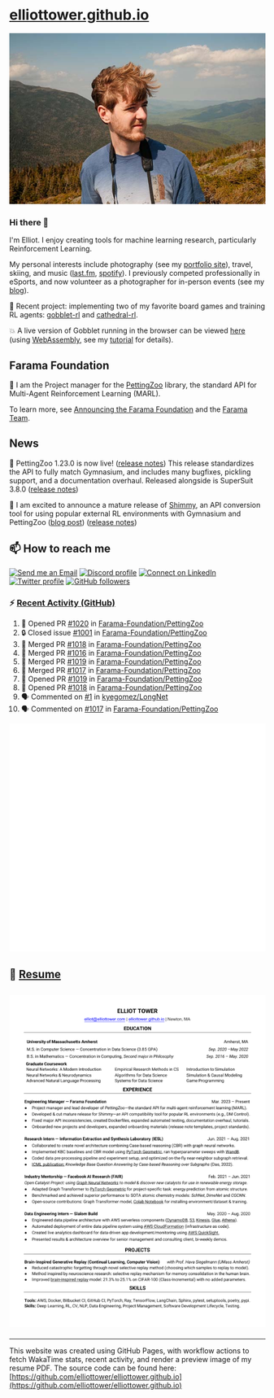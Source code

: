 # [elliottower.github.io](https://github.com/elliottower/elliottower.github.io)

[![A wild Elliot on Mt Washington](https://raw.githubusercontent.com/elliottower/elliottower.github.io/main/src/jpg/DSCF7539-600px.jpg?raw=true)](https://raw.githubusercontent.com/elliottower/elliottower.github.io/main/src/jpg/DSCF7539.jpg?raw=true)

### Hi there 👋

I'm Elliot. I enjoy creating tools for machine learning research, particularly Reinforcement Learning.

My personal interests include photography (see my [portfolio site](https://www.elliottower.com/)), travel, skiing, and music ([last.fm](https://www.last.fm/user/ajsdlfkwer), [spotify](https://open.spotify.com/user/12132818380)). I previously competed professionally in eSports, and now volunteer as a photographer for in-person events (see my [blog](https://www.elliottower.com/stories/?category=events)).

🤖 Recent project: implementing two of my favorite board games and training RL agents: [gobblet-rl](https://github.com/elliottower/gobblet-rl) and [cathedral-rl](https://github.com/elliottower/cathedral-rl). 

💥 A live version of Gobblet running in the browser can be viewed [here](https://elliottower.github.io/gobblet-rl/) (using [WebAssembly](https://webassembly.org/), see my [tutorial](https://github.com/elliottower/gobblet-rl/blob/main/tutorials/WebAssembly/web_assembly.md) for details).

## Farama Foundation

🚀 I am the Project manager for the [PettingZoo](https://github.com/Farama-Foundation/PettingZoo) library, the standard API for Multi-Agent Reinforcement Learning (MARL). 

To learn more, see [Announcing the Farama Foundation](https://farama.org/Announcing-The-Farama-Foundation) and the [Farama Team](https://farama.org/team).

## News

🎉 PettingZoo 1.23.0 is now live! ([release notes](https://github.com/Farama-Foundation/PettingZoo/releases/tag/1.23.0)) This release standardizes the API to fully match Gymnasium, and includes many bugfixes, pickling support, and a documentation overhaul. Released alongside is SuperSuit 3.8.0 ([release notes](https://github.com/Farama-Foundation/SuperSuit/releases/tag/3.8.0)) 

<!-- ![GitHub Release Date](https://img.shields.io/github/release-date/Farama-Foundation/PettingZoo) -->

🎉 I am excited to announce a mature release of [Shimmy](https://github.com/Farama-Foundation/Shimmy), an API conversion tool for using popular external RL environments with Gymnasium and PettingZoo ([blog post](https://farama.org/Announcing-Shimmy)) ([release notes](https://github.com/Farama-Foundation/Shimmy/releases/tag/v1.0.0)) 

## 📫 How to reach me

 [![Send me an Email](https://img.shields.io/badge/email-elliot%40elliottower.com-blue)](mailto:elliot@elliottower.com)
 [![Discord profile](https://img.shields.io/badge/Discord-7289DA?style=flat&logo=discord&logoColor=white)](https://discord.com/users/83091537923145728)
 [![Connect on LinkedIn](https://img.shields.io/badge/--linkedin?label=LinkedIn&logo=LinkedIn&style=social)](https://www.linkedin.com/in/elliot-tower)
 [![Twitter profile](https://img.shields.io/twitter/follow/elliottower?style=social)](https://twitter.com/ElliotTower/)
 [![GitHub followers](https://img.shields.io/github/followers/elliottower?style=social)](https://github.com/elliottower/)

### ⚡ [Recent Activity (GitHub)](https://github.com/elliottower)

<!--START_SECTION:activity-->
1. 💪 Opened PR [#1020](https://github.com/Farama-Foundation/PettingZoo/pull/1020) in [Farama-Foundation/PettingZoo](https://github.com/Farama-Foundation/PettingZoo)
2. 🔒 Closed issue [#1001](https://github.com/Farama-Foundation/PettingZoo/issues/1001) in [Farama-Foundation/PettingZoo](https://github.com/Farama-Foundation/PettingZoo)
3. 🎉 Merged PR [#1018](https://github.com/Farama-Foundation/PettingZoo/pull/1018) in [Farama-Foundation/PettingZoo](https://github.com/Farama-Foundation/PettingZoo)
4. 🎉 Merged PR [#1016](https://github.com/Farama-Foundation/PettingZoo/pull/1016) in [Farama-Foundation/PettingZoo](https://github.com/Farama-Foundation/PettingZoo)
5. 🎉 Merged PR [#1019](https://github.com/Farama-Foundation/PettingZoo/pull/1019) in [Farama-Foundation/PettingZoo](https://github.com/Farama-Foundation/PettingZoo)
6. 🎉 Merged PR [#1017](https://github.com/Farama-Foundation/PettingZoo/pull/1017) in [Farama-Foundation/PettingZoo](https://github.com/Farama-Foundation/PettingZoo)
7. 💪 Opened PR [#1019](https://github.com/Farama-Foundation/PettingZoo/pull/1019) in [Farama-Foundation/PettingZoo](https://github.com/Farama-Foundation/PettingZoo)
8. 💪 Opened PR [#1018](https://github.com/Farama-Foundation/PettingZoo/pull/1018) in [Farama-Foundation/PettingZoo](https://github.com/Farama-Foundation/PettingZoo)
9. 🗣 Commented on [#1](https://github.com/kyegomez/LongNet/issues/1) in [kyegomez/LongNet](https://github.com/kyegomez/LongNet)
10. 🗣 Commented on [#1017](https://github.com/Farama-Foundation/PettingZoo/issues/1017) in [Farama-Foundation/PettingZoo](https://github.com/Farama-Foundation/PettingZoo)
<!--END_SECTION:activity-->


<picture>
  <a href="https://metrics.lecoq.io/insights?user=elliottower">
   <img src="/github-metrics.svg" alt="Metrics">
  </a>
</picture>

## 📄 [Resume](https://elliottower.github.io/src/pdf/resume.pdf)

<!-- PDF-TO-MARKDOWN:START -->
![Page 1](src/png/page1.png "Page 1")
---
<!-- PDF-TO-MARKDOWN:END -->

----

This website was created using GitHub Pages, with workflow actions to fetch WakaTime stats, recent activity, and render a preview image of my resume PDF. The source code can be found here: [https://github.com/elliottower/elliottower.github.io](https://github.com/elliottower/elliottower.github.io)
